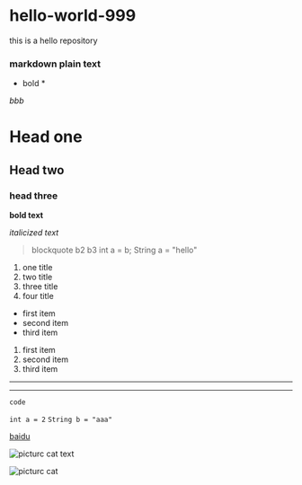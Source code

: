 # hello-world-999
this is a hello repository 

### markdown plain text 

* bold *

*bbb*

# Head one
## Head two
### head three
**bold text**

*italicized text*

> blockquote
> b2
> b3
> int a = b;
> String a = "hello"
> 


1. one title
2. two title
3. three title
4. four title

- first item
- second item
- third item

1. first item
2. second item
3. third item

---

---

`code`

`int a = 2`
`String b = "aaa"`



[baidu](https://www.baidu.com)

![picturc cat text](https://img0.baidu.com/it/u=115842788,1762762198&fm=253&fmt=auto&app=138&f=JPEG?w=889&h=500)

![picturc cat](https://img2.baidu.com/it/u=1071869811,1521105274&fm=253&fmt=auto&app=138&f=JPEG?w=500&h=500)










